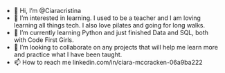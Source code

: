 - 👋 Hi, I’m @Ciaracristina
- 👀 I’m interested in learning. I used to be a teacher and I am loving learning all things tech. I also love pilates and going for long walks.
- 🌱 I’m currently learning Python and just finished Data and SQL, both with Code First Girls.
- 💞️ I’m looking to collaborate on any projects that will help me learn more and practice what I have been taught.
- 📫 How to reach me linkedin.com/in/ciara-mccracken-06a9ba222

<!---
Ciaracristina/Ciaracristina is a ✨ special ✨ repository because its `README.md` (this file) appears on your GitHub profile.
You can click the Preview link to take a look at your changes.
--->
